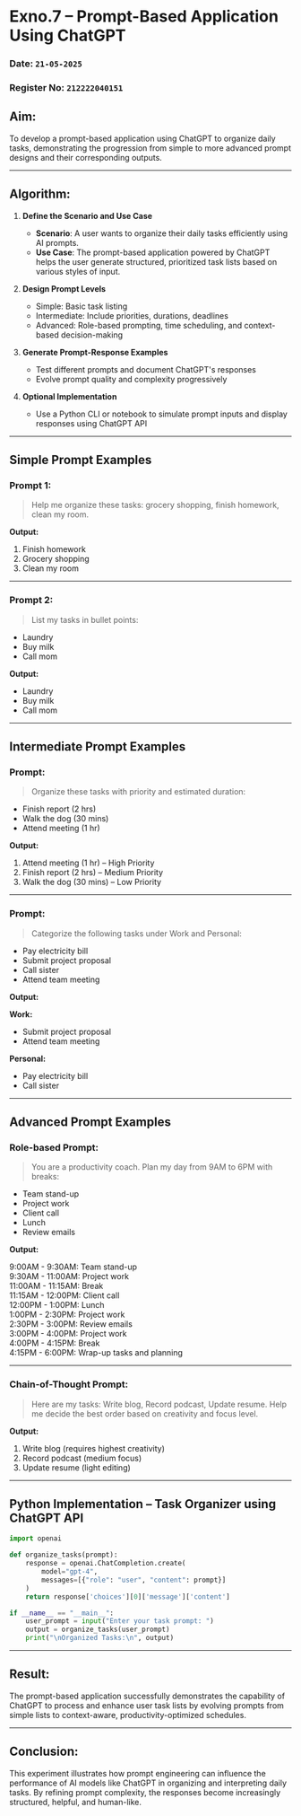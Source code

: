# Exno.7 – Prompt-Based Application Using ChatGPT

### Date: ``21-05-2025``

### Register No: ``212222040151``

## Aim:
To develop a prompt-based application using ChatGPT to organize daily tasks, demonstrating the progression from simple to more advanced prompt designs and their corresponding outputs.

---

## Algorithm:

1. **Define the Scenario and Use Case**
   - **Scenario**: A user wants to organize their daily tasks efficiently using AI prompts.
   - **Use Case**: The prompt-based application powered by ChatGPT helps the user generate structured, prioritized task lists based on various styles of input.

2. **Design Prompt Levels**
   - Simple: Basic task listing
   - Intermediate: Include priorities, durations, deadlines
   - Advanced: Role-based prompting, time scheduling, and context-based decision-making

3. **Generate Prompt-Response Examples**
   - Test different prompts and document ChatGPT's responses
   - Evolve prompt quality and complexity progressively

4. **Optional Implementation**
   - Use a Python CLI or notebook to simulate prompt inputs and display responses using ChatGPT API

---

## Simple Prompt Examples

### Prompt 1:
> Help me organize these tasks: grocery shopping, finish homework, clean my room.

**Output:**
1. Finish homework  
2. Grocery shopping  
3. Clean my room

---

### Prompt 2:
> List my tasks in bullet points:
- Laundry
- Buy milk
- Call mom

**Output:**
- Laundry  
- Buy milk  
- Call mom

---

## Intermediate Prompt Examples

### Prompt:
> Organize these tasks with priority and estimated duration:
- Finish report (2 hrs)  
- Walk the dog (30 mins)  
- Attend meeting (1 hr)

**Output:**
1. Attend meeting (1 hr) – High Priority  
2. Finish report (2 hrs) – Medium Priority  
3. Walk the dog (30 mins) – Low Priority

---

### Prompt:
> Categorize the following tasks under Work and Personal:
- Pay electricity bill  
- Submit project proposal  
- Call sister  
- Attend team meeting

**Output:**

**Work:**
- Submit project proposal  
- Attend team meeting

**Personal:**
- Pay electricity bill  
- Call sister

---

## Advanced Prompt Examples

### Role-based Prompt:
> You are a productivity coach. Plan my day from 9AM to 6PM with breaks:
- Team stand-up  
- Project work  
- Client call  
- Lunch  
- Review emails

**Output:**

9:00AM - 9:30AM: Team stand-up  
9:30AM - 11:00AM: Project work  
11:00AM - 11:15AM: Break  
11:15AM - 12:00PM: Client call  
12:00PM - 1:00PM: Lunch  
1:00PM - 2:30PM: Project work  
2:30PM - 3:00PM: Review emails  
3:00PM - 4:00PM: Project work  
4:00PM - 4:15PM: Break  
4:15PM - 6:00PM: Wrap-up tasks and planning

---

### Chain-of-Thought Prompt:
> Here are my tasks: Write blog, Record podcast, Update resume. Help me decide the best order based on creativity and focus level.

**Output:**

1. Write blog (requires highest creativity)  
2. Record podcast (medium focus)  
3. Update resume (light editing)

---

## Python Implementation – Task Organizer using ChatGPT API
```python
import openai

def organize_tasks(prompt):
    response = openai.ChatCompletion.create(
        model="gpt-4",
        messages=[{"role": "user", "content": prompt}]
    )
    return response['choices'][0]['message']['content']

if __name__ == "__main__":
    user_prompt = input("Enter your task prompt: ")
    output = organize_tasks(user_prompt)
    print("\nOrganized Tasks:\n", output)
```
---

## Result:
The prompt-based application successfully demonstrates the capability of ChatGPT to process and enhance user task lists by evolving prompts from simple lists to context-aware, productivity-optimized schedules.

---

## Conclusion:
This experiment illustrates how prompt engineering can influence the performance of AI models like ChatGPT in organizing and interpreting daily tasks. By refining prompt complexity, the responses become increasingly structured, helpful, and human-like.
